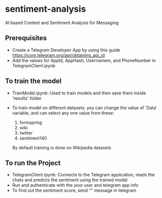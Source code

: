 # sentiment-analysis
AI based Context and Sentiment Analysis for Messaging

## Prerequisites
- Create a Telegram Developer App by using this guide https://core.telegram.org/api/obtaining_api_id
- Add the values for AppId, AppHash, Usernamem, and PhoneNumber in TelegramClient.ipynb

## To train the model
- TrainModel.ipynb: Used to train models and then save them inside 'results' folder
- To train model on different datasets: you can change the value of 'Data' variable, and can select any one value from these:
  1. formspring
  2. wiki
  3. twitter
  4. sentiment140
  
  By default training is done on Wikipedia datasets

## To run the Project
- TelegramClient.ipynb: Connects to the Telegram application, reads the chats and predicts the sentiment using the trained model
- Run and authenticate with the your user and telegram app info
- To find out the sentiment score, send "<score>" message in telegram
